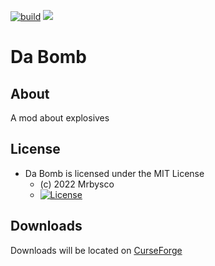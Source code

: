 [![build](https://github.com/Mrbysco/DaBomb/actions/workflows/build.yml/badge.svg)](https://github.com/Mrbysco/DaBomb/actions/workflows/build.yml) [![](http://cf.way2muchnoise.eu/versions/682957.svg)](https://www.curseforge.com/minecraft/mc-mods/da-bomb)

# Da Bomb #

## About ##
A mod about explosives

## License ##
* Da Bomb is licensed under the MIT License
  - (c) 2022 Mrbysco
  - [![License](https://img.shields.io/badge/License-MIT-red.svg?style=flat)](http://opensource.org/licenses/MIT)

## Downloads ##
Downloads will be located on [CurseForge](https://www.curseforge.com/minecraft/mc-mods/da-bomb)
